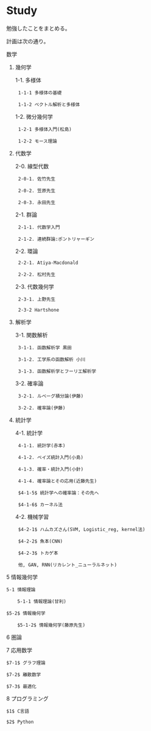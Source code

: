 # Study
勉強したことをまとめる。

計画は次の通り。

数学

1. 幾何学

	1-1. 多様体
	
		1-1-1 多様体の基礎
		
		1-1-2 ベクトル解析と多様体
		
	1-2. 微分幾何学
	
		1-2-1 多様体入門(松島)
		
		1-2-2 モース理論
		
2. 代数学

	2-0. 線型代数
  
		2-0-1. 佐竹先生
		
		2-0-2. 笠原先生
	   
		2-0-3. 永田先生

   	2-1. 群論
  
		2-1-1. 代数学入門
     
		2-1-2. 連続群論:ポントリャーギン
	  
	2-2. 環論

		2-2-1. Atiya-Macdonald
	   
		2-2-2. 松村先生
	  
	2-3. 代数幾何学
    
		2-3-1. 上野先生
	
		2-3-2 Hartshone
	   
3. 解析学

	3-1. 関数解析
	
		3-1-1. 函数解析学 黒田
	   
		3-1-2. 工学系の函数解析 小川
		
		3-1-3. 函数解析学とフーリエ解析学
		
	3-2. 確率論
	
		3-2-1. ルベーグ積分論(伊藤)
	   
		3-2-2. 確率論(伊藤)
	   
4. 統計学

	4-1. 統計学
	
		4-1-1. 統計学(赤本)
		
		4-1-2. ベイズ統計入門(小島)
		
		4-1-3. 確率・統計入門(小針)
		
		4-1-4. 確率論とその応用(近藤先生)
		
		$4-1-5$ 統計学への確率論：その先へ
		
		$4-1-6$ カーネル法
		
	4-2. 機械学習
	
		$4-2-1$ ハムカズさん(SVM, Logistic_reg, kernel法)
		
		$4-2-2$ 魚本(CNN)
		
		$4-2-3$ トカゲ本
		
		他, GAN, RNN(リカレント_ニューラルネット)
		
5 情報幾何学

	5-1 情報理論
	
		5-1-1 情報理論(甘利)
		
	$5-2$ 情報幾何学
	
		$5-1-2$ 情報幾何学(藤原先生)
		
$6$ 圏論

$7$ 応用数学

	$7-1$ グラフ理論
	
	$7-2$ 離散数学
	
	$7-3$ 最適化
	
$8$ プログラミング

	$1$ C言語
	
	$2$ Python
